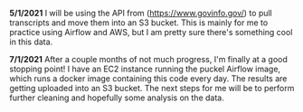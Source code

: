 **5/1/2021**
I will be using the API from (https://www.govinfo.gov/) to pull transcripts and move them into an S3 bucket.
This is mainly for me to practice using Airflow and AWS, but I am pretty sure there's something cool in this data.

**7/1/2021**
After a couple months of not much progress, I'm finally at a good stopping point! I have an EC2 instance running
the puckel Airflow image, which runs a docker image containing this code every day. The results are getting uploaded
into an S3 bucket. The next steps for me will be to perform further cleaning and hopefully some analysis on the data.
